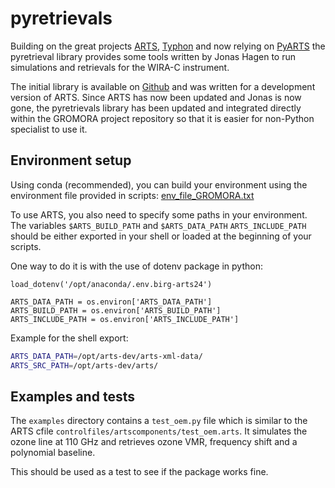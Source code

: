 # pyretrievals

Building on the great projects [ARTS](http://radiativetransfer.org), 
[Typhon](https://radiativetransfer.org/misc/typhon/doc/index.html) and now relying on [PyARTS](https://pypi.org/project/pyarts/)
the pyretrieval library provides some tools written by Jonas Hagen to run simulations and retrievals for the WIRA-C instrument.

The initial library is available on [Github](https://github.com/jonas-hagen/pyretrieval) and was written for a development version of ARTS. 
Since ARTS has now been updated and Jonas is now gone, the pyretrievals library has been updated and integrated directly within the 
GROMORA project repository so that it is easier for non-Python specialist to use it.

## Environment setup

Using conda (recommended), you can build your environment using the environment file provided in scripts: [env_file_GROMORA.txt](../env_file_GROMORA.txt)

To use ARTS, you also need to specify some paths in your environment. 
The variables `$ARTS_BUILD_PATH` and `$ARTS_DATA_PATH` `ARTS_INCLUDE_PATH` should be either exported in your shell or loaded at the beginning of your scripts.

One way to do it is with the use of dotenv package in python:
```
load_dotenv('/opt/anaconda/.env.birg-arts24')

ARTS_DATA_PATH = os.environ['ARTS_DATA_PATH']
ARTS_BUILD_PATH = os.environ['ARTS_BUILD_PATH']
ARTS_INCLUDE_PATH = os.environ['ARTS_INCLUDE_PATH']
```

Example for the shell export:

```bash
ARTS_DATA_PATH=/opt/arts-dev/arts-xml-data/
ARTS_SRC_PATH=/opt/arts-dev/arts/
```

## Examples and tests

The ``examples`` directory contains a ``test_oem.py`` file which is similar to the ARTS cfile
``controlfiles/artscomponents/test_oem.arts``. It simulates the ozone line at 110 GHz and retrieves ozone VMR, frequency shift and a polynomial baseline.

This should be used as a test to see if the package works fine.
